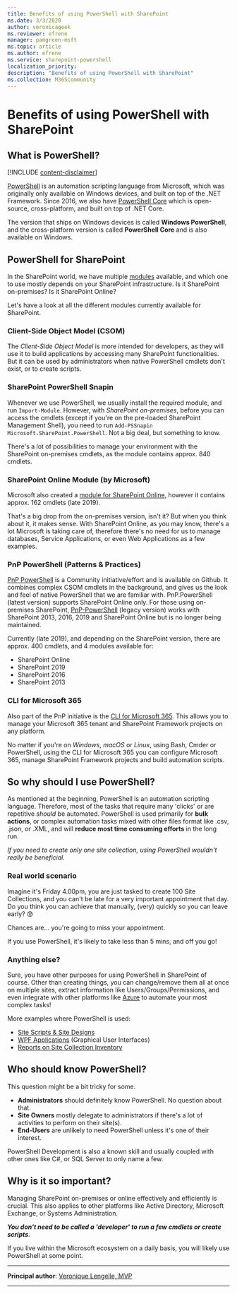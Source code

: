 ```yaml
---
title: Benefits of using PowerShell with SharePoint
ms.date: 3/3/2020
author: veronicageek
ms.reviewer: efrene
manager: pamgreen-msft
ms.topic: article
ms.author: efrene
ms.service: sharepoint-powershell
localization_priority: 
description: "Benefits of using PowerShell with SharePoint"
ms.collection: M365Community
---
```


# Benefits of using PowerShell with SharePoint

## What is PowerShell?

[!INCLUDE [content-disclaimer](includes/content-disclaimer.md)]

[PowerShell](https://docs.microsoft.com/windows-server/administration/windows-commands/powershell) is an automation scripting language from Microsoft, which was originally only available on Windows devices, and built on top of the .NET Framework.
Since 2016, we also have [PowerShell Core](https://github.com/PowerShell/PowerShell) which is open-source, cross-platform, and built on top of .NET Core.

The version that ships on Windows devices is called **Windows PowerShell**, and the cross-platform version is called **PowerShell Core** and is also available on Windows.

## PowerShell for SharePoint

In the SharePoint world, we have multiple [modules](https://docs.microsoft.com/powershell/module/microsoft.powershell.core/about/about_modules) available, and which one to use mostly depends on your SharePoint infrastructure. Is it SharePoint on-premises? Is it SharePoint Online?

Let's have a look at all the different modules currently available for SharePoint.

### Client-Side Object Model (CSOM)

The _Client-Side Object Model_ is more intended for developers, as they will use it to build applications by accessing many SharePoint functionalities. But it can be used by administrators when native PowerShell cmdlets don't exist, or to create scripts.

### SharePoint PowerShell Snapin

Whenever we use PowerShell, we usually install the required module, and run ```Import-Module```. However, with _SharePoint on-premises_, before you can access the cmdlets (except if you're on the pre-loaded SharePoint Management Shell), you need to run ```Add-PSSnapin Microsoft.SharePoint.PowerShell```. Not a big deal, but something to know.

There's a lot of possibilities to manage your environment with the SharePoint on-premises cmdlets, as the module contains approx. 840 cmdlets.

### SharePoint Online Module (by Microsoft)

Microsoft also created a [module for SharePoint Online](https://www.microsoft.com/download/details.aspx?id=35588), however it contains approx. 162 cmdlets (late 2019).

That's a big drop from the on-premises version, isn't it? But when you think about it, it makes sense. With SharePoint Online, as you may know, there's a lot Microsoft is taking care of, therefore there's no need for us to manage databases, Service Applications, or even Web Applications as a few examples.

### PnP PowerShell (Patterns & Practices)

[PnP PowerShell](https://github.com/pnp/powershell) is a Community initiative/effort and is available on Github.
It combines complex CSOM cmdlets in the background, and gives us the look and feel of native PowerShell that we are familiar with. PnP.PowerShell (latest version) supports SharePoint Online only. For those using on-premises SharePoint, [PnP-PowerShell](https://github.com/pnp/PnP-PowerShell) (legacy version) works with SharePoint 2013, 2016, 2019 and SharePoint Online but is no longer being maintained.

Currently (late 2019), and depending on the SharePoint version, there are approx. 400 cmdlets, and 4 modules available for:

- SharePoint Online
- SharePoint 2019
- SharePoint 2016
- SharePoint 2013

### CLI for Microsoft 365

Also part of the PnP initiative is the [CLI for Microsoft 365](https://pnp.github.io/cli-microsoft365/). This allows you to manage your Microsoft 365 tenant and SharePoint Framework projects on any platform.

No matter if you're on _Windows_, _macOS_ or _Linux_, using Bash, Cmder or PowerShell, using the CLI for Microsoft 365 you can configure Microsoft 365, manage SharePoint Framework projects and build automation scripts.

## So why should I use PowerShell?

As mentioned at the beginning, PowerShell is an automation scripting language. Therefore, most of the tasks that require many 'clicks' or are repetitive _should_ be automated.
PowerShell is used primarily for **bulk actions**, or complex automation tasks mixed with other files format like .csv, .json, or .XML, and will **reduce most time consuming efforts** in the long run.

_If you need to create only one site collection, using PowerShell wouldn't really be beneficial._

### Real world scenario

Imagine it's Friday 4.00pm, you are just tasked to create 100 Site Collections, and you can't be late for a very important appointment that day. Do you think you can achieve that manually, (very) quickly so you can leave early? :cold_sweat:

Chances are... you're going to miss your appointment.

If you use PowerShell, it's likely to take less than 5 mins, and off you go!

### Anything else?

Sure, you have other purposes for using PowerShell in SharePoint of course.
Other than creating things, you can change/remove them all at once on multiple sites, extract information like Users/Groups/Permissions, and even integrate with other platforms like [Azure](https://azure.microsoft.com/) to automate your most complex tasks!

More examples where PowerShell is used:

- [Site Scripts & Site Designs](https://docs.microsoft.com/sharepoint/dev/declarative-customization/site-design-overview)
- [WPF Applications](https://docs.microsoft.com/dotnet/framework/wpf/getting-started/) (Graphical User Interfaces)
- [Reports on Site Collection Inventory](https://veronicageek.com/sharepoint/sharepoint-2013/get-nested-folders-files-count-folder-size-and-more-in-spo-document-libraries-using-powershell-pnp/2019/09/)

## Who should know PowerShell?

This question might be a bit tricky for some.

- **Administrators** should definitely know PowerShell. No question about that.
- **Site Owners** mostly delegate to administrators if there's a lot of activities to perform on their site(s).
- **End-Users** are unlikely to need PowerShell unless it's one of their interest.

PowerShell Development is also a known skill and usually coupled with other ones like C#, or SQL Server to only name a few.

## Why is it so important?

Managing SharePoint on-premises or online effectively and efficiently is crucial. This also applies to other platforms like Active Directory, Microsoft Exchange, or Systems Administration.

**_You don't need to be called a 'developer' to run a few cmdlets or create scripts_**.

If you live within the Microsoft ecosystem on a daily basis, you will likely use PowerShell at some point.

---

**Principal author**: [Veronique Lengelle, MVP](https://www.linkedin.com/in/veronique-lengelle-48a71b31)

---
